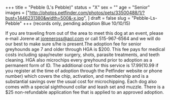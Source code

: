 +++
title = "Pebble (L's Pebble)"
status = "X"
sex = ""
age = "Senior"
images = ["http://photos.petfinder.com/photos/pets/33500488/1/?bust=1446231380&width=500&-x.jpg",
]
draft = false
slug = "Pebble-Ls-Pebble"
+++
(records only, pending adoption Blue 10/10/15)

If you are traveling from out of the area to meet this dog at an event, please e-mail Jorene at joreneross@aol.com or call 515-967-6564 and we will do our best to make sure s/he is present.The adoption fee for senior greyhounds age 7 and older  through HGA is $200. This fee pays for medical costs including spay/neuter surgery, shots, parasite treatments, and teeth cleaning. HGA also microchips every greyhound prior to adoption as a permanent form of ID. The additional cost for this service is $17.99 ($10.99 if you register at the time of adoption through the Petfinder website or phone number) which covers the chip, activation, and membership and is a substantial savings over the usual cost for microchipping. Each dog also comes with a special sighthound collar and leash set and muzzle. There is a $25 non-refundable application fee that is applied to an approved adoption.
